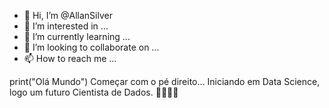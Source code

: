 - 👋 Hi, I’m @AllanSilver
- 👀 I’m interested in ...
- 🌱 I’m currently learning ...
- 💞️ I’m looking to collaborate on ...
- 📫 How to reach me ...

<!---
AllanSilver/AllanSilver is a ✨ special ✨ repository because its `README.md` (this file) appears on your GitHub profile.
You can click the Preview link to take a look at your changes.
--->
print("Olá Mundo")
Começar com o pé direito... 
Iniciando em Data Science, logo um futuro Cientista de Dados. 
🤩🤪✌🏻
